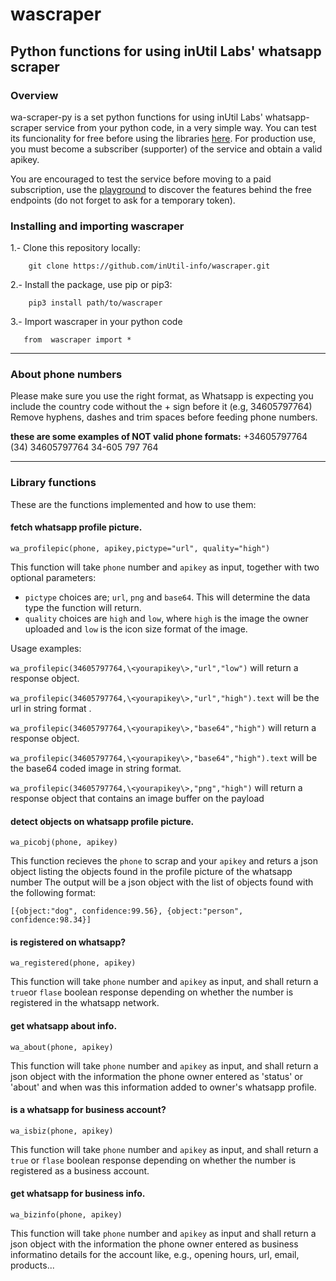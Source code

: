 # wascraper

## Python functions for using inUtil Labs' whatsapp scraper

### Overview
wa-scraper-py is a set python functions for using inUtil Labs' whatsapp-scraper service from your python code, in a very simple way.
You can test its funcionality for free before using the libraries [here](https://rapidapi.com/inutil-inutil-default/api/whatsapp-scraper/). For production use, you must become a subscriber (supporter) of the service and obtain a valid apikey.

You are encouraged to test the service before moving to a paid subscription, use the [playground](https://rapidapi.com/inutil-inutil-default/api/whatsapp-scraper/) to discover the features behind the free endpoints (do not forget to ask for a temporary token).


### Installing and importing wascraper

1.- Clone this repository locally:

```
    git clone https://github.com/inUtil-info/wascraper.git
```
    
2.- Install the package, use pip or pip3:

```
    pip3 install path/to/wascraper
```
    
3.- Import wascraper in your python code

```
   from  wascraper import *
```
   
---

### About phone numbers
Please make sure you use the right format, as Whatsapp is expecting you include the country code without the + sign before it (e.g, 34605797764)
Remove hyphens, dashes and trim spaces before feeding phone numbers.

**these are some examples of NOT valid phone formats:**
+34605797764
(34) 34605797764
34-605 797 764

---

### Library functions

These are the functions implemented and how to use them:

#### fetch whatsapp profile picture.
`wa_profilepic(phone, apikey,pictype="url", quality="high")`

This function will take `phone` number and `apikey` as input, together with two optional parameters:
 - `pictype` choices are; `url`, `png` and `base64`. This will determine the data type the function will return.
 - `quality` choices are `high` and `low`, where `high` is the image the owner uploaded and `low` is the icon size format of the image.

Usage examples:

  `wa_profilepic(34605797764,\<yourapikey\>,"url","low")` will return a response object.
  
  `wa_profilepic(34605797764,\<yourapikey\>,"url","high").text` will be the url in string format .
  
  `wa_profilepic(34605797764,\<yourapikey\>,"base64","high")` will return a response object.
  
  `wa_profilepic(34605797764,\<yourapikey\>,"base64","high").text` will be the base64 coded image in string format.
  
  `wa_profilepic(34605797764,\<yourapikey\>,"png","high")` will return a response object that contains an image buffer on the payload


#### detect objects on whatsapp profile picture.
`wa_picobj(phone, apikey)`

This function recieves the `phone` to scrap and your `apikey` and returs a json object listing the objects found in the profile picture of the whatsapp number
The output will be a json object with the list of objects found with the following format:

```
[{object:"dog", confidence:99.56}, {object:"person", confidence:98.34}]
```


#### is registered on whatsapp?
`wa_registered(phone, apikey)`

This function will take `phone` number and `apikey` as input, and shall return a `true`or `flase` boolean response depending on whether the number is registered in the whatsapp network.


#### get whatsapp about info.
`wa_about(phone, apikey)`

This function will take `phone` number and `apikey` as input, and shall return a json object with the information the phone owner entered as 'status' or 'about' and when was this information added to owner's whatsapp profile.


#### is a whatsapp for business account?
`wa_isbiz(phone, apikey)`

This function will take `phone` number and `apikey` as input, and shall return a `true` or `flase` boolean response depending on whether the number is registered as a business account.


#### get whatsapp for business info.
`wa_bizinfo(phone, apikey)`

This function will take `phone` number and `apikey` as input and shall return a json object with the information the phone owner entered as business informatino details for the account like, e.g., opening hours, url, email, products...



